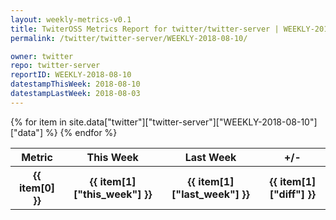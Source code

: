 ```yaml
---
layout: weekly-metrics-v0.1
title: TwiterOSS Metrics Report for twitter/twitter-server | WEEKLY-2018-08-10
permalink: /twitter/twitter-server/WEEKLY-2018-08-10/

owner: twitter
repo: twitter-server
reportID: WEEKLY-2018-08-10
datestampThisWeek: 2018-08-10
datestampLastWeek: 2018-08-03
---
```


<table style="width: 100%">
    <tr>
        <th>Metric</th>
        <th>This Week</th>
        <th>Last Week</th>
        <th>+/-</th>
    </tr>
    {% for item in site.data["twitter"]["twitter-server"]["WEEKLY-2018-08-10"]["data"] %}
    <tr>
        <th>{{ item[0] }}</th>
        <th>{{ item[1]["this_week"] }}</th>
        <th>{{ item[1]["last_week"] }}</th>
        <th>{{ item[1]["diff"] }}</th>
    </tr>
    {% endfor %}
</table>


